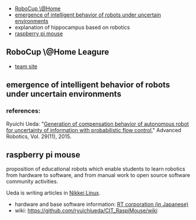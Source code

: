 <ul>
 <li><a href="#robocup">RoboCup \@Home</a></li>
 <li><a href="#pfc">emergence of intelligent behavior of robots under uncertain environments</a></li>
 <li>explanation of hippocampus based on robotics</li>
 <li><a href="#raspimouse">raspberry pi mouse</a></li>
</ul>


<h2 id="robocup">RoboCup \@Home Leagure</h2>

<ul>
 <li><a href="http://brains-home.ueda.asia/">team site</a></li>
</ul>

<h2 id="pfc">emergence of intelligent behavior of robots under uncertain environments</h2>

<h3>references:</h3>

Ryuichi Ueda: "<a href="http://www.tandfonline.com/doi/abs/10.1080/01691864.2015.1009943#.Vf1cbp3tmko" target="_blank">Generation of compensation behavior of autonomous robot for uncertainty of information with probabilistic flow control</a>," Advanced Robotics, Vol. 29(11), 2015.


<h2 id="raspimouse">raspberry pi mouse</h2>

proposition of educational robots which enable students to learn robotics from hardware to software, and from manual work to open source software community activities.

Ueda is writing articles in <a href="http://itpro.nikkeibp.co.jp/linux/" target="_blank">Nikkei Linux</a>.

<ul>
 <li>hardware and base software information: <a href="http://www.rt-shop.jp/index.php?main_page=product_info&products_id=3201" target="_blank">RT corporation (in Japanese)</a></li>
 <li>wiki: <a href="https://github.com/ryuichiueda/CIT_RaspiMouse/wiki" target="_blank">https://github.com/ryuichiueda/CIT_RaspiMouse/wiki</a></li>
</ul>
